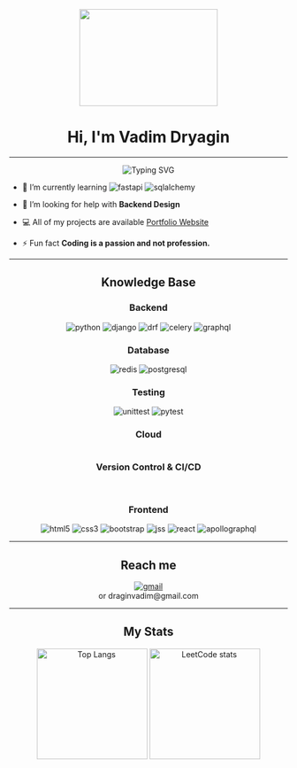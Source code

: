 <div align="center">
  <img src="https://media.giphy.com/media/dWesBcTLavkZuG35MI/giphy.gif" width="250" height="175"/>
  <h1>Hi, I'm Vadim Dryagin</h1>
</div>

---

<div align="center">
  <img src="https://readme-typing-svg.demolab.com?font=Fira+Code&pause=1000&center=true&width=550&lines=I+am+Backend+Python+Developer+from+Russia" alt="Typing SVG"/>
</div>

- :seedling: I’m currently learning
  ![fastapi](https://img.shields.io/badge/fastapi-009688?style=for-the-badge&logo=fastapi&logoColor=white)
  ![sqlalchemy](https://img.shields.io/badge/sqlalchemy-D71F00?style=for-the-badge&logo=sqlite&logoColor=white)

- :handshake: I’m looking for help with **Backend Design**

- :computer: All of my projects are
  available [Portfolio Website](https://umbreella-dev.ru/)

- :zap: Fun fact **Coding is a passion and not profession.**

---

<h2 align="center">Knowledge Base</h2>

<h3 align="center">Backend</h3>

<div align="center">
  <img src="https://img.shields.io/badge/python-3776AB?style=for-the-badge&logo=python&logoColor=white" alt="python"/>
  <img src="https://img.shields.io/badge/django-092E20?style=for-the-badge&logo=django&logoColor=white" alt="django"/>
  <img src="https://img.shields.io/badge/django_rest_framework-A30000?style=for-the-badge&logo=django&logoColor=white" alt="drf"/>
  <img src="https://img.shields.io/badge/celery-37814A?style=for-the-badge&logo=celery&logoColor=white" alt="celery"/>
  <img src="https://img.shields.io/badge/graphql-E10098?style=for-the-badge&logo=graphql&logoColor=white" alt="graphql"/>
</div>

<h3 align="center">Database</h3>

<div align="center">
  <img src="https://img.shields.io/badge/redis-DC382D?style=for-the-badge&logo=redis&logoColor=white" alt="redis"/>
  <img src="https://img.shields.io/badge/postgresql_(patroni)-4169E1?style=for-the-badge&logo=postgresql&logoColor=white" alt="postgresql"/>
</div>

<h3 align="center">Testing</h3>

<div align="center">
  <img src="https://img.shields.io/badge/unittest-3776AB?style=for-the-badge&logo=python&logoColor=white" alt="unittest"/>
  <img src="https://img.shields.io/badge/pytest-0A9EDC?style=for-the-badge&logo=pytest&logoColor=white" alt="pytest"/>
</div>

<h3 align="center">Cloud</h3>

<div align="center">
  <img src="https://img.shields.io/badge/docker-2496ED?style=for-the-badge&logo=docker&logoColor=white" alt=""/>
</div>

<h3 align="center">Version Control & CI/CD</h3>

<div align="center">
  <img src="https://img.shields.io/badge/git-F05032?style=for-the-badge&logo=git&logoColor=white" alt=""/>
  <img src="https://img.shields.io/badge/github_actions-2088FF?style=for-the-badge&logo=githubactions&logoColor=white" alt=""/>
</div>

<h3 align="center">Frontend</h3>

<div align="center">
  <img src="https://img.shields.io/badge/html5-E34F26?style=for-the-badge&logo=html5&logoColor=white" alt="html5"/>
  <img src="https://img.shields.io/badge/css3-1572B6?style=for-the-badge&logo=css3&logoColor=white" alt="css3"/>
  <img src="https://img.shields.io/badge/bootstrap-7952B3?style=for-the-badge&logo=bootstrap&logoColor=white" alt="bootstrap"/>
  <img src="https://img.shields.io/badge/jss-F7DF1E?style=for-the-badge&logo=jss&logoColor=white" alt="jss"/>
  <img src="https://img.shields.io/badge/react-61DAFB?style=for-the-badge&logo=react&logoColor=white" alt="react"/>
  <img src="https://img.shields.io/badge/apollographql-311C87?style=for-the-badge&logo=apollographql&logoColor=white" alt="apollographql"/>
</div>

---

<h2 align="center">Reach me</h2>

<div align="center">
  <a href="mailto:draginvadim@gmail.com?subject=Feedback%20From%20Github&body=Hello," target="_blank">
    <img src="https://img.shields.io/badge/gmail-EA4335?logo=gmail&logoColor=white&style=for-the-badge" alt="gmail"/>
  </a>
  <div>
    or draginvadim@gmail.com
  </div>
</div>

---

<h2 align="center">My Stats</h2>

<div align="center">
  <img src="https://github-readme-stats.vercel.app/api/top-langs/?username=Umbreella&layout=donut" alt="Top Langs" height="200"/>
  <img src="https://leetcode-stats-six.vercel.app/api?username=Umbreella&theme=light" alt="LeetCode stats" height="200"/>
</div>
